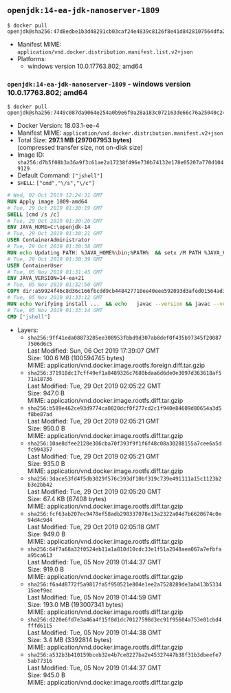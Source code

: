 ## `openjdk:14-ea-jdk-nanoserver-1809`

```console
$ docker pull openjdk@sha256:47d8edbe1b3d48291cb03caf24e4839c8126f8e41d8428107564dfa2afa8491a
```

-	Manifest MIME: `application/vnd.docker.distribution.manifest.list.v2+json`
-	Platforms:
	-	windows version 10.0.17763.802; amd64

### `openjdk:14-ea-jdk-nanoserver-1809` - windows version 10.0.17763.802; amd64

```console
$ docker pull openjdk@sha256:7449c087da9064e254a0b9e6f0a28a183c072163de66c76a25040c24ec3abea6
```

-	Docker Version: 18.03.1-ee-4
-	Manifest MIME: `application/vnd.docker.distribution.manifest.v2+json`
-	Total Size: **297.1 MB (297067953 bytes)**  
	(compressed transfer size, not on-disk size)
-	Image ID: `sha256:d7b5f08b3a36a9f3c61ae2a17238f496e730b74132e178e05207a770d1049129`
-	Default Command: `["jshell"]`
-	`SHELL`: `["cmd","\/s","\/c"]`

```dockerfile
# Wed, 02 Oct 2019 12:24:31 GMT
RUN Apply image 1809-amd64
# Tue, 29 Oct 2019 01:30:19 GMT
SHELL [cmd /s /c]
# Tue, 29 Oct 2019 01:30:20 GMT
ENV JAVA_HOME=C:\openjdk-14
# Tue, 29 Oct 2019 01:30:21 GMT
USER ContainerAdministrator
# Tue, 29 Oct 2019 01:30:38 GMT
RUN echo Updating PATH: %JAVA_HOME%\bin;%PATH% 	&& setx /M PATH %JAVA_HOME%\bin;%PATH%
# Tue, 29 Oct 2019 01:30:39 GMT
USER ContainerUser
# Tue, 05 Nov 2019 01:31:45 GMT
ENV JAVA_VERSION=14-ea+21
# Tue, 05 Nov 2019 01:32:50 GMT
COPY dir:a59924f46c8d36c166fbcdd9cb448427710ee40eee592093d3afed01564ad30d in C:\openjdk-14 
# Tue, 05 Nov 2019 01:33:12 GMT
RUN echo Verifying install ... 	&& echo   javac --version && javac --version 	&& echo   java --version && java --version
# Tue, 05 Nov 2019 01:33:14 GMT
CMD ["jshell"]
```

-	Layers:
	-	`sha256:9ff41eda08873205ee308953fbbd9d307ab8def0f435b97345f200877506d6c5`  
		Last Modified: Sun, 06 Oct 2019 17:39:07 GMT  
		Size: 100.6 MB (100594745 bytes)  
		MIME: application/vnd.docker.image.rootfs.foreign.diff.tar.gzip
	-	`sha256:371918dc17cff49ef1a8489326c7680bdaa6d6de0e3097d363618af571a18736`  
		Last Modified: Tue, 29 Oct 2019 02:05:22 GMT  
		Size: 947.0 B  
		MIME: application/vnd.docker.image.rootfs.diff.tar.gzip
	-	`sha256:b589e462ce93d9774ca0820dcf0f277cd2c1f940e84609d80654a3d5f8be87ad`  
		Last Modified: Tue, 29 Oct 2019 02:05:21 GMT  
		Size: 950.0 B  
		MIME: application/vnd.docker.image.rootfs.diff.tar.gzip
	-	`sha256:10ae8dfee2128e306cba70f393f9f1f6f48c08a30288155a7cee6a5dfc994357`  
		Last Modified: Tue, 29 Oct 2019 02:05:21 GMT  
		Size: 935.0 B  
		MIME: application/vnd.docker.image.rootfs.diff.tar.gzip
	-	`sha256:3dace53fd4f5db3029f576c393df10bf319c739e491111a15c1123b2b3e2bb42`  
		Last Modified: Tue, 29 Oct 2019 02:05:20 GMT  
		Size: 67.4 KB (67408 bytes)  
		MIME: application/vnd.docker.image.rootfs.diff.tar.gzip
	-	`sha256:fcf63ab207ec9478ef58adb298337078e13a2322a04d7b6620674c0e94d4c9d4`  
		Last Modified: Tue, 29 Oct 2019 02:05:18 GMT  
		Size: 949.0 B  
		MIME: application/vnd.docker.image.rootfs.diff.tar.gzip
	-	`sha256:64f7a68a32f0524eb11a1a810d10cdc33e1f51a2048aea067a7efbfaa95ca613`  
		Last Modified: Tue, 05 Nov 2019 01:44:37 GMT  
		Size: 919.0 B  
		MIME: application/vnd.docker.image.rootfs.diff.tar.gzip
	-	`sha256:f6a4d8772f5a9817fa5f950521e804e1ee2a7528289de3ab413b533415aef9ec`  
		Last Modified: Tue, 05 Nov 2019 01:44:59 GMT  
		Size: 193.0 MB (193007341 bytes)  
		MIME: application/vnd.docker.image.rootfs.diff.tar.gzip
	-	`sha256:d220e6fd7e3a46a4f15f8d1dc70127598d3ec91f95604a753e01cbd4fffd6115`  
		Last Modified: Tue, 05 Nov 2019 01:44:38 GMT  
		Size: 3.4 MB (3392814 bytes)  
		MIME: application/vnd.docker.image.rootfs.diff.tar.gzip
	-	`sha256:a532b3b410159bceb32e4b7ce8227ba2e45327447b38f31b3dbeefe75ab77316`  
		Last Modified: Tue, 05 Nov 2019 01:44:37 GMT  
		Size: 945.0 B  
		MIME: application/vnd.docker.image.rootfs.diff.tar.gzip
